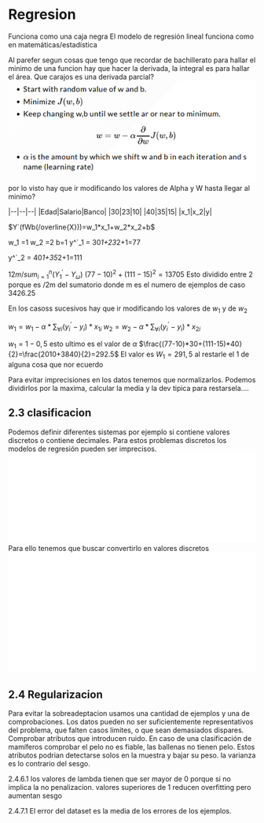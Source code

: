 # Regresion
Funciona como una caja negra
El modelo de regresión lineal funciona como en matemáticas/estadística

Al parefer segun cosas que tengo que recordar de bachillerato para hallar el minimo de una funcion hay que hacer la derivada, la integral es para hallar el área.
Que carajos es una derivada parcial?
![Alt text](image.png)
por lo visto hay que ir modificando los valores de Alpha y W hasta llegar al minimo?

|--|--|--|
|Edad|Salario|Banco|
|30|23|10|
|40|35|15|
|x_1|x_2|y|

$Y`(fWb(/overline{X}))=w_1*x_1+w_2*x_2+b$

w_1 =1
w_2 =2
b=1
y^`_1 = 30*1+23*2+1=77

y^`_2 = 40*1+35*2+1=111

${1}{2m} /sum^{n}_{i=1}(Y^{'}_1-Y_{\omega})$
$(77-10)^2 + (111-15)^2 = 13705$
Esto dividido entre 2 porque es /2m del sumatorio donde m es el numero de ejemplos de caso
3426.25

En los casoss sucesivos hay que ir modificando los valores de $w_1$ y de $w_2$

$w_1=w_1-\alpha*\sum_{\forall i}(y^{'}_{i}-y_{i})*x_{1i}$
$w_2=w_2-\alpha*\sum_{\forall i}(y^{'}_{i}-y_{i})*x_{2i}$

$w_1=1-0,5$ esto ultimo es el valor de $\alpha$
$\frac{(77-10)*30+(111-15)*40}{2}=\frac{2010+3840}{2}=292.5$
El valor es $W_1=291,5$ al restarle el 1 de alguna cosa que nor ecuerdo

Para evitar imprecisiones en los datos tenemos que normalizarlos.
Podemos dividirlos por la maxima, calcular la media y la dev tipica para restarsela....

## 2.3 clasificacion
Podemos definir diferentes sistemas por ejemplo si contiene valores discretos o contiene decimales.
Para estos problemas discretos los modelos de regresión pueden ser imprecisos.
![Alt text](image-1.png)
Para ello tenemos que buscar convertirlo en valores discretos
![Alt text](image-2.png)

## 2.4 Regularizacion
Para evitar la sobreadeptacion usamos una cantidad de ejemplos y una de comprobaciones.
Los datos pueden no ser suficientemente representativos del problema, que falten casos limites, o que sean demasiados dispares.
Comprobar atributos que introducen ruido. En caso de una clasificación de mamíferos comprobar el pelo no es fiable, las ballenas no tienen pelo.
Estos atributos podrian detectarse solos en la muestra y bajar su peso.
la varianza es lo contrario del sesgo.

2.4.6.1 los valores de lambda tienen que ser mayor de 0 porque si no implica la no penalizacion. valores superiores de 1 reducen overfitting pero aumentan sesgo

2.4.7.1 El error del dataset es la media de los errores de los ejemplos.
